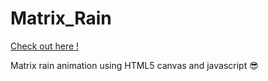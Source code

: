 # Matrix_Rain
[Check out here !](http://devarshi.xyz/demo/matrixrain/)

Matrix rain animation using HTML5 canvas and javascript :sunglasses:
